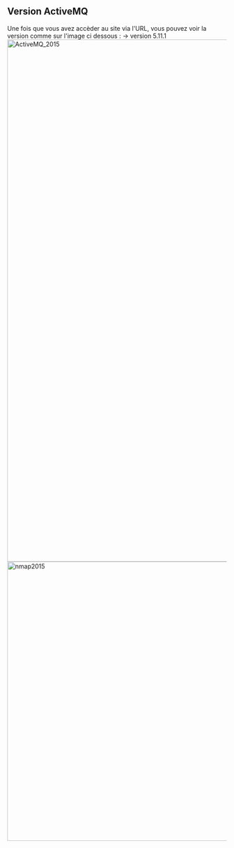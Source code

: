## Version ActiveMQ

Une fois que vous avez accèder au site via l'URL, vous pouvez voir la version comme sur l'image ci dessous :
-> version 5.11.1
<img width="1195" alt="ActiveMQ_2015" src="https://github.com/user-attachments/assets/6f04639c-0b52-4947-9f6d-77b0d21037c7">
<img width="639" alt="nmap2015" src="https://github.com/user-attachments/assets/a6e3118d-a826-44f5-802c-522409b25798">
